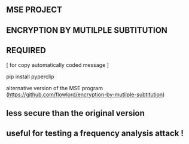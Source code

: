MSE PROJECT
-------------------------------------

ENCRYPTION BY MUTILPLE SUBTITUTION
---------------------------------------

REQUIRED 
-------------------------------------
[ for copy automatically coded message ]

pip install pyperclip


alternative version of the MSE program (https://github.com/flowlord/encryption-by-mutilple-subtitution)

less secure than the original version
-------------------------------------
useful for testing a frequency analysis attack !
-------------------------------------
